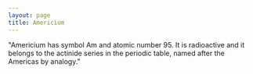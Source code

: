 ```yaml
---
layout: page
title: Americium
---
```


"Americium has symbol Am and atomic number 95. It is radioactive and it belongs to the actinide series in the periodic table, named after the Americas by analogy."
